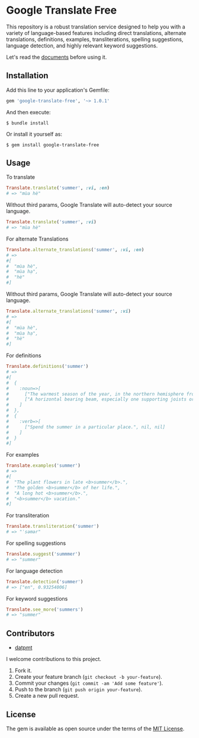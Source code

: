 # Google Translate Free

This repository is a robust translation service designed to help you with a variety of language-based features including direct translations, alternate translations, definitions, examples, transliterations, spelling suggestions, language detection, and highly relevant keyword suggestions.

Let's read the [documents](https://api.datpmt.com) before using it.

## Installation

Add this line to your application's Gemfile:

```ruby
gem 'google-translate-free', '~> 1.0.1'
```

And then execute:

    $ bundle install

Or install it yourself as:

    $ gem install google-translate-free

## Usage
To translate
```ruby
Translate.translate('summer', :vi, :en)
# => "mùa hè"
```
Without third params, Google Translate will auto-detect your source language.
```ruby
Translate.translate('summer', :vi)
# => "mùa hè"
```
For alternate Translations
```ruby
Translate.alternate_translations('summer', :vi, :en)
# =>
#[
#  "mùa hè",
#  "mùa hạ",
#  "hè"
#]
```
Without third params, Google Translate will auto-detect your source language.
```ruby
Translate.alternate_translations('summer', :vi)
# =>
#[
#  "mùa hè",
#  "mùa hạ",
#  "hè"
#]
```
For definitions
```ruby
Translate.definitions('summer')
# =>
#[
#  {
#    :noun=>[
#      ["The warmest season of the year, in the northern hemisphere from june to august and in the southern hemisphere from december to february.", "<b>summer</b> vacation.", nil],
#      ["A horizontal bearing beam, especially one supporting joists or rafters.", nil, nil]
#    ]
#  },
#  {
#    :verb=>[
#      ["Spend the summer in a particular place.", nil, nil]
#    ]
#  }
#]
```
For examples
```ruby
Translate.examples('summer')
# =>
#[
#  "The plant flowers in late <b>summer</b>.",
#  "The golden <b>summer</b> of her life.",
#  "A long hot <b>summer</b>.",
#  "<b>summer</b> vacation."
#]
```
For transliteration
```ruby
Translate.transliteration('summer')
# => "ˈsəmər"
```
For spelling suggestions
```ruby
Translate.suggest('summmer')
# => "summer"
```
For language detection
```ruby
Translate.detection('summer')
# => ["en", 0.93254006]
```
For keyword suggestions
```ruby
Translate.see_more('summers')
# => "summer"
```

## Contributors

- [datpmt](https://github.com/datpmt)

I welcome contributions to this project.

1.  Fork it.
2.  Create your feature branch (`git checkout -b your-feature`).
3.  Commit your changes (`git commit -am 'Add some feature'`).
4.  Push to the branch (`git push origin your-feature`).
5.  Create a new pull request.

## License
The gem is available as open source under the terms of the [MIT License](http://opensource.org/licenses/MIT).
